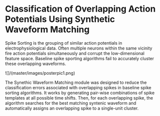 # Classification of Overlapping Action Potentials Using Synthetic Waveform Matching
Spike Sorting is the grouping of similar action potentials in electrophysiological data. Often multiple neurons within the same vicinity fire action potentials simultaneously and corrupt the low-dimensional feature space. Baseline spike sporting algorithms fail to accurately cluster these overlapping waveforms.

![]/(master/images/posterpic1.png)

The Synethic Waveform Matching module was designed to reduce the classification errors associated with overlapping spikes in baseline spike sorting algorithms. It works by generating pair-wise combinations of spike templates at all possible time shifts. Then, for each overlapping spike, the algorithm searches for the best matching syntenic waveform and automatically assigns an overlapping spike to a single-unit cluster.  



